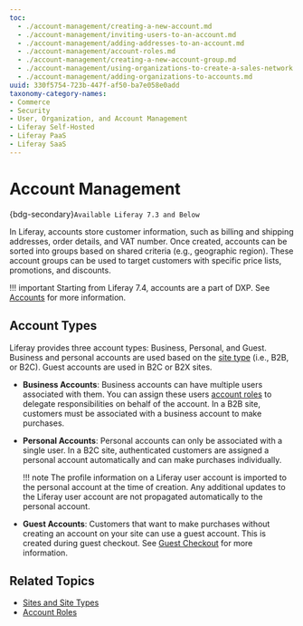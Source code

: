 ```yaml
---
toc:
  - ./account-management/creating-a-new-account.md
  - ./account-management/inviting-users-to-an-account.md
  - ./account-management/adding-addresses-to-an-account.md
  - ./account-management/account-roles.md
  - ./account-management/creating-a-new-account-group.md
  - ./account-management/using-organizations-to-create-a-sales-network.md
  - ./account-management/adding-organizations-to-accounts.md
uuid: 330f5754-723b-447f-af50-ba7e058e0add
taxonomy-category-names:
- Commerce
- Security
- User, Organization, and Account Management
- Liferay Self-Hosted
- Liferay PaaS
- Liferay SaaS
---
```

# Account Management

{bdg-secondary}`Available Liferay 7.3 and Below`

In Liferay, accounts store customer information, such as billing and shipping addresses, order details, and VAT number. Once created, accounts can be sorted into groups based on shared criteria (e.g., geographic region). These account groups can be used to target customers with specific price lists, promotions, and discounts.

!!! important
    Starting from Liferay 7.4, accounts are a part of DXP. See [Accounts](https://learn.liferay.com/w/dxp/users-and-permissions/accounts) for more information.

## Account Types

Liferay provides three account types: Business, Personal, and Guest. Business and personal accounts are used based on the [site type](../starting-a-store/sites-and-site-types.md) (i.e., B2B, or B2C). Guest accounts are used in B2C or B2X sites.

* **Business Accounts**: Business accounts can have multiple users associated with them. You can assign these users [account roles](./account-management/account-roles.md) to delegate responsibilities on behalf of the account. In a B2B site, customers must be associated with a business account to make purchases.

* **Personal Accounts**: Personal accounts can only be associated with a single user. In a B2C site, authenticated customers are assigned a personal account automatically and can make purchases individually.

  !!! note
       The profile information on a Liferay user account is imported to the personal account at the time of creation. Any additional updates to the Liferay user account are not propagated automatically to the personal account.

* **Guest Accounts**: Customers that want to make purchases without creating an account on your site can use a guest account. This is created during guest checkout. See [Guest Checkout](../store-management/guest-checkout.md) for more information.

## Related Topics

* [Sites and Site Types](../starting-a-store/sites-and-site-types.md)
* [Account Roles](./account-management/account-roles.md)
